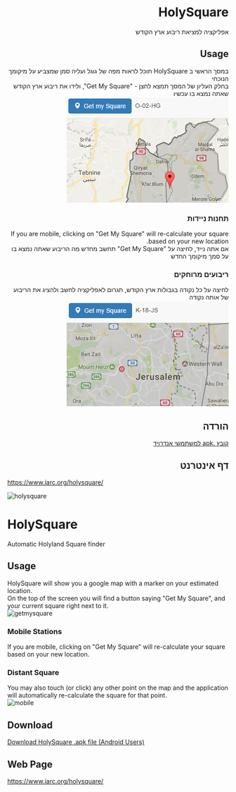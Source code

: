 <meta property="og:image" content="https://raw.githubusercontent.com/4Z1KD/HolyLogger/master/Images/HolyLogger.png" />

<div style="direction:rtl; text-align:right">
<h1> HolySquare</h1>
אפליקציה למציאת ריבוע ארץ הקודש<br>

<h2> Usage</h2>
במסך הראשי ב HolySquare תוכל לראות מפה של גוגל ועליה סמן שמצביע על מיקומך הנוכחי<br>
בחלק העליון של המסך תמצא לחצן - "Get My Square", ולידו את ריבוע ארץ הקודש שאתה נמצא בו עכשיו<br>
<img src='https://raw.githubusercontent.com/4Z1KD/HolySquare/master/GetMySquare.PNG'>

<h3> תחנות ניידות</h3>
If you are mobile, clicking on "Get My Square" will re-calculate your square based on your new location.<br>
אם אתה נייד, לחיצה על "Get My Square" תחשב מחדש מה הריבוע שאתה נמצא בו על סמך מיקומך החדש

<h3> ריבועים מרוחקים</h3>
לחיצה על כל נקודה בגבולות ארץ הקודש, תגרום לאפליקציה לחשב ולהציג את הריבוע של אותה נקודה<br>
<img src='https://raw.githubusercontent.com/4Z1KD/HolySquare/master/Mobile.PNG'>

<h2> הורדה</h2>
<a href="https://github.com/4Z1KD/HolySquare/raw/master/HolySquare.apk" target="_blank">קובץ .apk למשתמשי אנדרויד</a>

<h2> דף אינטרנט</h2>
<div style="direction:ltr; text-align:left"> <a href="https://www.iarc.org/holysquare/" target="_blank">https://www.iarc.org/holysquare/</a></div>
</div>

![holysquare](https://cloud.githubusercontent.com/assets/24712835/22521217/fc7501c4-e8bf-11e6-8be3-4bd45ca5d98e.PNG)

# HolySquare
Automatic Holyland Square finder<br>

## Usage
HolySquare will show you a google map with a marker on your estimated location.<br>
On the top of the screen you will find a button saying "Get My Square", and your current square right next to it.<br>
![getmysquare](https://cloud.githubusercontent.com/assets/24712835/24194611/62a4f3cc-0eff-11e7-810e-cc20b31e30ec.PNG)

### Mobile Stations
If you are mobile, clicking on "Get My Square" will re-calculate your square based on your new location.<br>

### Distant Square
You may also touch (or click) any other point on the map and the application will automatically re-calculate the square for that point.<br>
![mobile](https://cloud.githubusercontent.com/assets/24712835/24195511/b5d830b0-0f02-11e7-8e82-a7fa6f904630.PNG)

## Download
<a href="https://github.com/4Z1KD/HolySquare/raw/master/HolySquare.apk" target="_blank">Download HolySquare .apk file (Android Users)</a>

## Web Page
<a href="https://www.iarc.org/holysquare/" target="_blank">https://www.iarc.org/holysquare/</a>
